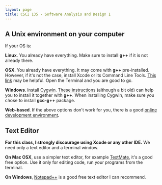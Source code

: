 ```yaml
---
layout: page
title: CSCI 135 - Software Analysis and Design 1
---
```


## A Unix environment on your computer
  If your OS is:
  
  **Linux**. You already have everything. Make sure to install **g++** if it is not already there. 
  
  **OSX**.
  You already have everything. It may come with **g++** pre-installed. However, if it's not the case, install Xcode or its Command Line Tools.
  [This link](http://osxdaily.com/2014/02/12/install-command-line-tools-mac-os-x/) may be helpful.
  Open the Terminal and you are good to go.     

  **Windows**.
  Install [Cygwin](https://cygwin.com/). 
  [These instructions](http://cs.calvin.edu/curriculum/cs/112/resources/installingEclipse/cygwin/) (although a bit old) can help you 
  to install it together with **g++**.
  When installing Cygwin, make sure you chose to install **gcc-g++** package.    

  **Web-based**. 
  If the above options don't work for you, there is a good
  [online development environment](http://www.tutorialspoint.com/compile_cpp_online.php).

## Text Editor
  **For this class, I strongly discourage using Xcode or any other IDE.** We need only a text editor and a terminal window.
  
  **On Mac OSX**, use a simpler text editor, for example [TextMate](http://macromates.com/download), it's a good free option.
  Use it only for editing code, run your programs from the terminal.
  
  **On Windows**, [Notepad++](http://notepad-plus-plus.org/) is a good free text editor I can recommend.

